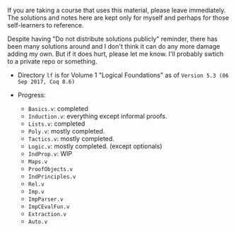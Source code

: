 If you are taking a course that uses this material, please leave immediately.
The solutions and notes here are kept only for myself
and perhaps for those self-learners to reference.

Despite having "Do not distribute solutions publicly" reminder,
there has been many solutions around and I don't think it can do any more damage adding my own.
But if it does hurt, please let me know. I'll probably swtich to a private repo or something.

- Directory `lf` is for Volume 1 "Logical Foundations" as of `Version 5.3 (06 Sep 2017, Coq 8.6)`

- Progress:

    - `Basics.v`: completed
    - `Induction.v`: everything except informal proofs.
    - `Lists.v`: completed
    - `Poly.v`: mostly completed.
    - `Tactics.v`: mostly completed.
    - `Logic.v`: mostly completed. (except optionals)
    - `IndProp.v`: WIP
    - `Maps.v`
    - `ProofObjects.v`
    - `IndPrinciples.v`
    - `Rel.v`
    - `Imp.v`
    - `ImpParser.v`
    - `ImpCEvalFun.v`
    - `Extraction.v`
    - `Auto.v`
